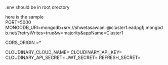 .env should be in root drectory 

here is the sample 
<br>
PORT=5000
MONGODB_URI=mongodb+srv://shwetasawlani:<password>@cluster1.eadpgfj.mongodb.net/?retryWrites=true&w=majority&appName=Cluster1

CORS_ORIGIN =*

CLOUDINARY_CLOUD_NAME=
CLOUDINARY_API_KEY=
CLOUDINARY_API_SECRET=
JWT_SECRET=
REFRESH_SECRET=
